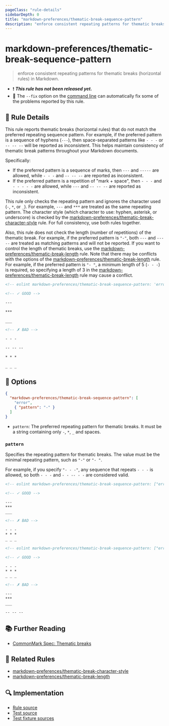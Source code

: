 ```yaml
---
pageClass: "rule-details"
sidebarDepth: 0
title: "markdown-preferences/thematic-break-sequence-pattern"
description: "enforce consistent repeating patterns for thematic breaks (horizontal rules) in Markdown."
---
```


# markdown-preferences/thematic-break-sequence-pattern

> enforce consistent repeating patterns for thematic breaks (horizontal rules) in Markdown.

- ❗ <badge text="This rule has not been released yet." vertical="middle" type="error"> **_This rule has not been released yet._** </badge>
- 🔧 The `--fix` option on the [command line](https://eslint.org/docs/user-guide/command-line-interface#fixing-problems) can automatically fix some of the problems reported by this rule.

## 📖 Rule Details

This rule reports thematic breaks (horizontal rules) that do not match the preferred repeating sequence pattern. For example, if the preferred pattern is a sequence of hyphens (`---`), then space-separated patterns like `- - -` or `-- -- --` will be reported as inconsistent. This helps maintain consistency of thematic break patterns throughout your Markdown documents.

Specifically:

- If the preferred pattern is a sequence of marks, then `---` and `-----` are allowed, while `- - -` and `-- -- --` are reported as inconsistent.
- If the preferred pattern is a repetition of "mark + space", then `- - -` and `- - - - -` are allowed, while `---` and `-- -- --` are reported as inconsistent.

This rule only checks the repeating pattern and ignores the character used (`-`, `*`, or `_`). For example, `---` and `***` are treated as the same repeating pattern.
The character style (which character to use: hyphen, asterisk, or underscore) is checked by the [markdown-preferences/thematic-break-character-style] rule. For full consistency, use both rules together.

Also, this rule does not check the length (number of repetitions) of the thematic break. For example, if the preferred pattern is `"-"`, both `---` and `-----` are treated as matching patterns and will not be reported. If you want to control the length of thematic breaks, use the [markdown-preferences/thematic-break-length] rule.
Note that there may be conflicts with the options of the [markdown-preferences/thematic-break-length] rule. For example, if the preferred pattern is `"- "`, a minimum length of 5 (`- - -`) is required, so specifying a length of 3 in the [markdown-preferences/thematic-break-length] rule may cause a conflict.

<!-- prettier-ignore-start -->

<!-- eslint-skip -->

```md
<!-- eslint markdown-preferences/thematic-break-sequence-pattern: 'error' -->

<!-- ✓ GOOD -->

---

***

___

<!-- ✗ BAD -->

- - -

-- -- --

* * *

_ _ _
```

<!-- prettier-ignore-end -->

## 🔧 Options

```json
{
  "markdown-preferences/thematic-break-sequence-pattern": [
    "error",
    { "pattern": "-" }
  ]
}
```

- `pattern`: The preferred repeating pattern for thematic breaks. It must be a string containing only `-`, `*`, `_` and spaces.

### `pattern`

Specifies the repeating pattern for thematic breaks. The value must be the minimal repeating pattern, such as `"-"` or `"- "`.

For example, if you specify `"- - -"`, any sequence that repeats `- - -` is allowed, so both `- - -` and `- - -- - -` are considered valid.

<!-- prettier-ignore-start -->

<!-- eslint-skip -->

```md
<!-- eslint markdown-preferences/thematic-break-sequence-pattern: ["error", { "pattern": "-" }] -->

<!-- ✓ GOOD -->

---
***
___

<!-- ✗ BAD -->

- - -
* * *
_ _ _
```

<!-- prettier-ignore-end -->

<!-- prettier-ignore-start -->

<!-- eslint-skip -->

```md
<!-- eslint markdown-preferences/thematic-break-sequence-pattern: ["error", { "pattern": "- " }] -->

<!-- ✓ GOOD -->

- - -
* * *
_ _ _

<!-- ✗ BAD -->

---
***
___

-- -- --
```

<!-- prettier-ignore-end -->

## 📚 Further Reading

- [CommonMark Spec: Thematic breaks](https://spec.commonmark.org/0.31.2/#thematic-breaks)

## 👫 Related Rules

- [markdown-preferences/thematic-break-character-style]
- [markdown-preferences/thematic-break-length]

[markdown-preferences/thematic-break-character-style]: ./thematic-break-character-style.md
[markdown-preferences/thematic-break-length]: ./thematic-break-length.md

## 🔍 Implementation

<!-- eslint-disable markdown-links/no-dead-urls -- Auto generated -->

- [Rule source](https://github.com/ota-meshi/eslint-plugin-markdown-preferences/blob/main/src/rules/thematic-break-sequence-pattern.ts)
- [Test source](https://github.com/ota-meshi/eslint-plugin-markdown-preferences/blob/main/tests/src/rules/thematic-break-sequence-pattern.ts)
- [Test fixture sources](https://github.com/ota-meshi/eslint-plugin-markdown-preferences/tree/main/tests/fixtures/rules/thematic-break-sequence-pattern)

<!-- eslint-enable markdown-links/no-dead-urls -- Auto generated -->
